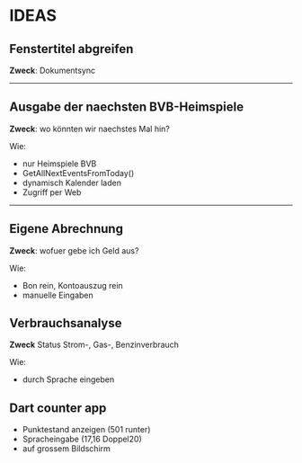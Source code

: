 
# IDEAS

## Fenstertitel abgreifen

**Zweck**: Dokumentsync

---

## Ausgabe der naechsten BVB-Heimspiele

**Zweck**: wo könnten wir naechstes Mal hin?

Wie:

- nur Heimspiele BVB
- GetAllNextEventsFromToday()
- dynamisch Kalender laden
- Zugriff per Web

---

## Eigene Abrechnung

**Zweck**: wofuer gebe ich Geld aus?

Wie:

- Bon rein, Kontoauszug rein
- manuelle Eingaben


## Verbrauchsanalyse

**Zweck** Status Strom-, Gas-, Benzinverbrauch

Wie:
- durch Sprache eingeben


## Dart counter app

- Punktestand anzeigen (501 runter)
- Spracheingabe (17,16 Doppel20)
- auf grossem Bildschirm
